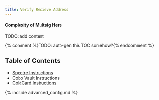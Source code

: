 ```yaml
---
title: Verify Recieve Address
---
```


#### Complexity of Multsig Here
TODO: add content


{% comment %}TODO: auto-gen this TOC somehow?{% endcomment %}
## Table of Contents
* [Spectre Instructions](/verify-receive-address/spectre)
* [Cobo Vault Instructions](/verify-receive-address/cobo)
* [ColdCard Instructions](/backup-wallet/public-keys)

{% include advanced_config.md %}
